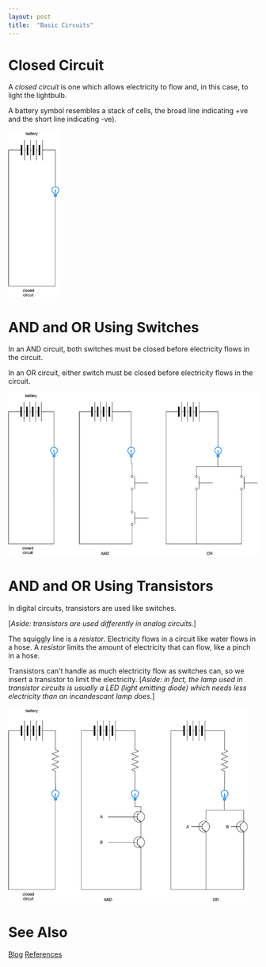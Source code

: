 ```yaml
---
layout: post
title:  "Basic Circuits"
---
```


# Closed Circuit

A *closed circuit* is one which allows electricity to flow and, in this case, to light the lightbulb.

A battery symbol resembles a stack of cells, the broad line indicating +ve and the short line indicating -ve).

<img src="https://github.com/guitarvydas/guitarvydas.github.io/blob/master/assets/2021-08-10-8%20bit-closed%20circuit.png?raw=true" alt="2021-08-10-8 bit-closed circuit.png" style="zoom:67%;" />

# AND and OR Using Switches

In an AND circuit, both switches must be closed before electricity flows in the circuit.

In an OR circuit, either switch must be closed before electricity flows in the circuit.

<img src="https://github.com/guitarvydas/guitarvydas.github.io/blob/master/assets/2021-08-10-8%20bit-AND%20and%20OR%20circuits%20using%20switches.png?raw=true" alt="2021-08-10-8 bit-AND and OR circuits using switches.png" style="zoom: 67%;" />



# AND and OR Using Transistors

In digital circuits, transistors are used like switches.

[_Aside: transistors are used differently in analog circuits._]

The squiggly line is a *resistor*. Electricity flows in a circuit like water flows in a hose.  A *resistor* limits the amount of electricity that can flow, like a pinch in a hose.

Transistors can't handle as much electricity flow as switches can, so we insert a transistor to limit the electricity.  [_Aside: in fact, the lamp used in transistor circuits is usually a LED (light emitting diode) which needs less electricity than an incandescant lamp does._]

<img src="https://github.com/guitarvydas/guitarvydas.github.io/blob/master/assets/2021-08-10-8%20bit-Copy%20of%20AND%20and%20OR%20circuits%20using%20transistors.png?raw=true" alt="2021-08-10-8 bit-Copy of AND and OR circuits using transistors.png" style="zoom:67%;" />

# See Also

[Blog](https://guitarvydas.github.io)
[References](https://guitarvydas.github.io/2021/01/14/References.html)

<script src="https://utteranc.es/client.js" 
        repo="guitarvydas/guitarvydas.github.io" 
        issue-term="pathname" 
        theme="github-light" 
        crossorigin="anonymous" 
        async> 
</script> 
